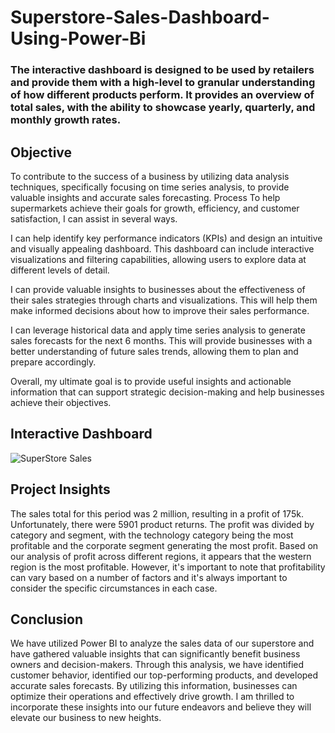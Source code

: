 # Superstore-Sales-Dashboard-Using-Power-Bi

### The interactive dashboard is designed to be used by retailers and provide them with a high-level to granular understanding of how different products perform. It provides an overview of total sales, with the ability to showcase yearly, quarterly, and monthly growth rates.

## Objective
To contribute to the success of a business by utilizing data analysis techniques, specifically focusing on time series analysis, to provide valuable insights and accurate sales forecasting.
Process
To help supermarkets achieve their goals for growth, efficiency, and customer satisfaction, I can assist in several ways.

I can help identify key performance indicators (KPIs) and design an intuitive and visually appealing dashboard. This dashboard can include interactive visualizations and filtering capabilities, allowing users to explore data at different levels of detail.

I can provide valuable insights to businesses about the effectiveness of their sales strategies through charts and visualizations. This will help them make informed decisions about how to improve their sales performance.

I can leverage historical data and apply time series analysis to generate sales forecasts for the next 6 months. This will provide businesses with a better understanding of future sales trends, allowing them to plan and prepare accordingly.

Overall, my ultimate goal is to provide useful insights and actionable information that can support strategic decision-making and help businesses achieve their objectives.

## Interactive Dashboard

![SuperStore Sales](https://github.com/Khurapaati/Superstore-Sales-Analysis/assets/46518814/62e65819-2813-4503-bb5c-8ae80717260e)


## Project Insights
The sales total for this period was 2 million, resulting in a profit of 175k. Unfortunately, there were 5901 product returns.
The profit was divided by category and segment, with the technology category being the most profitable and the corporate segment generating the most profit.
Based on our analysis of profit across different regions, it appears that the western region is the most profitable. However, it's important to note that profitability can vary based on a number of factors and it's always important to consider the specific circumstances in each case.

## Conclusion
We have utilized Power BI to analyze the sales data of our superstore and have gathered valuable insights that can significantly benefit business owners and decision-makers. Through this analysis, we have identified customer behavior, identified our top-performing products, and developed accurate sales forecasts. By utilizing this information, businesses can optimize their operations and effectively drive growth. I am thrilled to incorporate these insights into our future endeavors and believe they will elevate our business to new heights.
